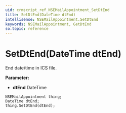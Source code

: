 ```yaml
---
uid: crmscript_ref_NSEMailAppointment_SetDtEnd
title: SetDtEnd(DateTime dtEnd)
intellisense: NSEMailAppointment.SetDtEnd
keywords: NSEMailAppointment, GetDtEnd
so.topic: reference
---
```


# SetDtEnd(DateTime dtEnd)

End date/time in ICS file.

**Parameter:** 
 - **dtEnd** DateTime

```crmscript
NSEMailAppointment thing;
DateTime dtEnd;
thing.SetDtEnd(dtEnd);
```


